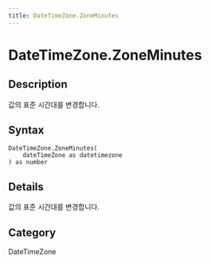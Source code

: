 ```yaml
---
title: DateTimeZone.ZoneMinutes
---
```


# DateTimeZone.ZoneMinutes


## Description

값의 표준 시간대를 변경합니다.


## Syntax

```powerquery
DateTimeZone.ZoneMinutes(
    dateTimeZone as datetimezone
) as number
```


## Details

값의 표준 시간대를 변경합니다.



## Category
DateTimeZone

